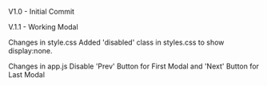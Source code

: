 V1.0 - Initial Commit


V.1.1 - Working Modal

Changes in style.css
    Added 'disabled' class in styles.css to show display:none.

Changes in app.js
Disable 'Prev' Button for First Modal and 'Next' Button for Last Modal